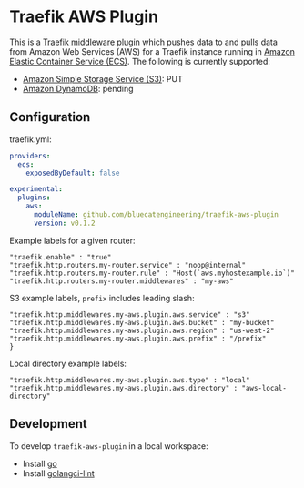 # Traefik AWS Plugin

This is a [Traefik middleware plugin](https://plugins.traefik.io) which pushes data to and pulls data from Amazon Web Services (AWS) for a Traefik instance running in [Amazon Elastic Container Service (ECS)](https://docs.aws.amazon.com/AmazonECS/latest/developerguide/Welcome.html). The following is currently supported:

* [Amazon Simple Storage Service (S3)](https://docs.aws.amazon.com/AmazonS3/latest/userguide/Welcome.html): PUT
* [Amazon DynamoDB](https://docs.aws.amazon.com/amazondynamodb/latest/developerguide/Introduction.html): pending

## Configuration

traefik.yml:

```yaml
providers:
  ecs:
    exposedByDefault: false

experimental:
  plugins:
    aws:
      moduleName: github.com/bluecatengineering/traefik-aws-plugin
      version: v0.1.2
```

Example labels for a given router:

```text
"traefik.enable" : "true"
"traefik.http.routers.my-router.service" : "noop@internal"
"traefik.http.routers.my-router.rule" : "Host(`aws.myhostexample.io`)"
"traefik.http.routers.my-router.middlewares" : "my-aws"
```

S3 example labels, `prefix` includes leading slash:

```text
"traefik.http.middlewares.my-aws.plugin.aws.service" : "s3"
"traefik.http.middlewares.my-aws.plugin.aws.bucket" : "my-bucket"
"traefik.http.middlewares.my-aws.plugin.aws.region" : "us-west-2"
"traefik.http.middlewares.my-aws.plugin.aws.prefix" : "/prefix"
}
```

Local directory example labels:

```text
"traefik.http.middlewares.my-aws.plugin.aws.type" : "local"
"traefik.http.middlewares.my-aws.plugin.aws.directory" : "aws-local-directory"
```

## Development

To develop `traefik-aws-plugin` in a local workspace:

* Install [go](https://go.dev/doc/install)
* Install [golangci-lint](https://golangci-lint.run/usage/install/)
